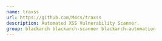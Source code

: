 ```yaml
---
name: traxss
url: https://github.com/M4cs/traxss
description: Automated XSS Vulnerability Scanner.
group: blackarch blackarch-scanner blackarch-automation
---
```

